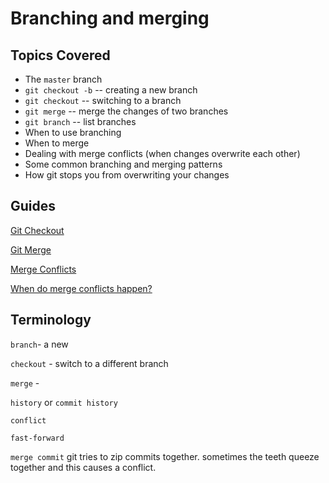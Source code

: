 # Branching and merging

## Topics Covered

* The `master` branch
* `git checkout -b` -- creating a new branch
* `git checkout` -- switching to a branch
* `git merge` -- merge the changes of two branches
* `git branch` -- list branches
* When to use branching
* When to merge
* Dealing with merge conflicts (when changes overwrite each other)
* Some common branching and merging patterns
* How git stops you from overwriting your changes

## Guides

[Git Checkout](https://www.atlassian.com/git/tutorials/using-branches/git-checkout)

[Git Merge](https://www.atlassian.com/git/tutorials/using-branches/git-merge)

[Merge Conflicts](https://www.atlassian.com/git/tutorials/using-branches/git-merge)

[When do merge conflicts happen?](https://help.github.com/articles/about-merge-conflicts/)

## Terminology

`branch`- a new 

`checkout` - switch to a different branch

`merge` - 

`history` or `commit history`

`conflict`

`fast-forward`

`merge commit` git tries to zip commits together. sometimes the teeth queeze together and this causes a conflict.

